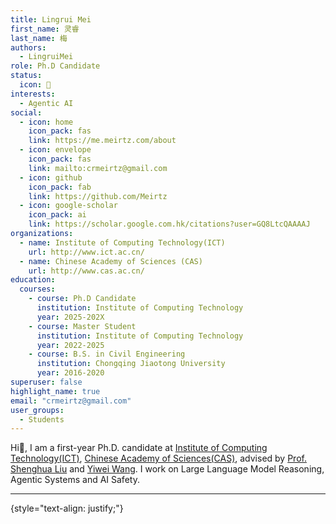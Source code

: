 ```yaml
---
title: Lingrui Mei
first_name: 灵睿
last_name: 梅
authors:
  - LingruiMei
role: Ph.D Candidate
status:
  icon: 🔬
interests:
  - Agentic AI
social:
  - icon: home
    icon_pack: fas
    link: https://me.meirtz.com/about
  - icon: envelope
    icon_pack: fas
    link: mailto:crmeirtz@gmail.com
  - icon: github
    icon_pack: fab
    link: https://github.com/Meirtz
  - icon: google-scholar
    icon_pack: ai
    link: https://scholar.google.com.hk/citations?user=GQ8LtcQAAAAJ
organizations:
  - name: Institute of Computing Technology(ICT)
    url: http://www.ict.ac.cn/
  - name: Chinese Academy of Sciences (CAS)
    url: http://www.cas.ac.cn/
education:
  courses:
    - course: Ph.D Candidate
      institution: Institute of Computing Technology
      year: 2025-202X
    - course: Master Student
      institution: Institute of Computing Technology
      year: 2022-2025
    - course: B.S. in Civil Engineering
      institution: Chongqing Jiaotong University
      year: 2016-2020
superuser: false
highlight_name: true
email: "crmeirtz@gmail.com"
user_groups:
  - Students
---
```

Hi👋, I am a first-year Ph.D. candidate at [Institute of Computing Technology(ICT)](http://www.ict.ac.cn/), [Chinese Academy of Sciences(CAS)](http://www.cas.ac.cn/), advised by [Prof. Shenghua Liu](https://shenghua-liu.github.io/) and [Yiwei Wang](https://wangywust.github.io/). I work on Large Language Model Reasoning, Agentic Systems and AI Safety.

***

{style="text-align: justify;"}